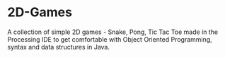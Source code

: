 # 2D-Games
A collection of simple 2D games - Snake, Pong, Tic Tac Toe made in the Processing IDE to get comfortable with Object Oriented Programming, syntax and data structures in Java.
